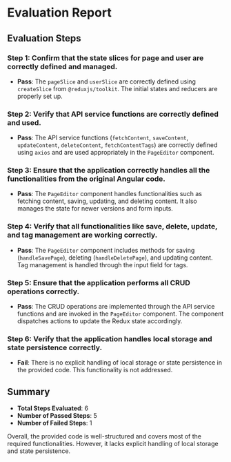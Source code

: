 # Evaluation Report

## Evaluation Steps

### Step 1: Confirm that the state slices for page and user are correctly defined and managed.
- **Pass**: The `pageSlice` and `userSlice` are correctly defined using `createSlice` from `@reduxjs/toolkit`. The initial states and reducers are properly set up.

### Step 2: Verify that API service functions are correctly defined and used.
- **Pass**: The API service functions (`fetchContent`, `saveContent`, `updateContent`, `deleteContent`, `fetchContentTags`) are correctly defined using `axios` and are used appropriately in the `PageEditor` component.

### Step 3: Ensure that the application correctly handles all the functionalities from the original Angular code.
- **Pass**: The `PageEditor` component handles functionalities such as fetching content, saving, updating, and deleting content. It also manages the state for newer versions and form inputs.

### Step 4: Verify that all functionalities like save, delete, update, and tag management are working correctly.
- **Pass**: The `PageEditor` component includes methods for saving (`handleSavePage`), deleting (`handleDeletePage`), and updating content. Tag management is handled through the input field for tags.

### Step 5: Ensure that the application performs all CRUD operations correctly.
- **Pass**: The CRUD operations are implemented through the API service functions and are invoked in the `PageEditor` component. The component dispatches actions to update the Redux state accordingly.

### Step 6: Verify that the application handles local storage and state persistence correctly.
- **Fail**: There is no explicit handling of local storage or state persistence in the provided code. This functionality is not addressed.

## Summary
- **Total Steps Evaluated**: 6
- **Number of Passed Steps**: 5
- **Number of Failed Steps**: 1

Overall, the provided code is well-structured and covers most of the required functionalities. However, it lacks explicit handling of local storage and state persistence.